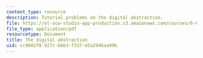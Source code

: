 ```yaml
---
content_type: resource
description: Tutorial problems on the digital abstraction.
file: https://ol-ocw-studio-app-production.s3.amazonaws.com/courses/6-004-computation-structures-spring-2009/cc9b02f8927cbbb3f337e5a2946aa99b_MIT6_004s09_tutor02.pdf
file_type: application/pdf
resourcetype: Document
title: The digital abstraction
uid: cc9b02f8-927c-bbb3-f337-e5a2946aa99b
---
```

